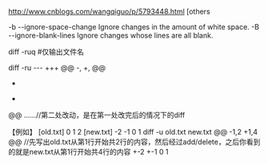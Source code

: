 http://www.cnblogs.com/wangqiguo/p/5793448.html
[others

-b  --ignore-space-change  Ignore changes in the amount of white space.
-B  --ignore-blank-lines  Ignore changes whose lines are all blank.


diff -ruq <old file> <new file> #仅输出文件名

diff -ru <old file> <new file>
--- <old file>
+++ <new file>
@@ -<old line number>,<old line length> +<new line number>,<new line length> @@
- <delete line content>
+ <add line content>
 <unchanged line content>
@@ ......//第二处改动，是在第一处改完后的情况下的diff



【例如】
[old.txt]
0
1
2
[new.txt]
-2
-1
0
1
diff -u old.txt new.txt
@@ -1,2 +1,4 @@ //先写出old.txt从第1行开始共2行的内容，然后经过add/delete，之后你看到的就是new.txt从第1行开始共4行的内容
+-2
+-1
0
1




